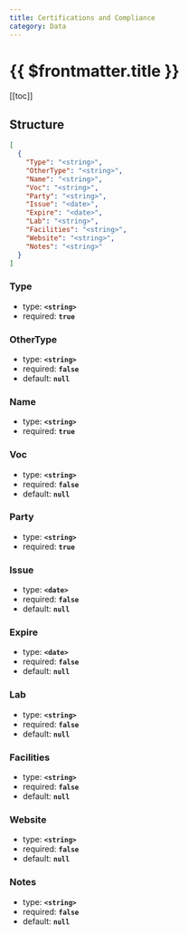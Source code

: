 ```yaml
---
title: Certifications and Compliance
category: Data
---
```


# {{ $frontmatter.title }}

[[toc]]

## Structure

```json
[
  {
    "Type": "<string>",
    "OtherType": "<string>",
    "Name": "<string>",
    "Voc": "<string>",
    "Party": "<string>",
    "Issue": "<date>",
    "Expire": "<date>",
    "Lab": "<string>",
    "Facilities": "<string>",
    "Website": "<string>",
    "Notes": "<string>"
  }
]
```

### Type

- type: **`<string>`**
- required: **`true`**

### OtherType

- type: **`<string>`**
- required: **`false`**
- default: **`null`**

### Name

- type: **`<string>`**
- required: **`true`**

### Voc

- type: **`<string>`**
- required: **`false`**
- default: **`null`**

### Party

- type: **`<string>`**
- required: **`true`**

### Issue

- type: **`<date>`**
- required: **`false`**
- default: **`null`**

### Expire

- type: **`<date>`**
- required: **`false`**
- default: **`null`**

### Lab

- type: **`<string>`**
- required: **`false`**
- default: **`null`**

### Facilities

- type: **`<string>`**
- required: **`false`**
- default: **`null`**

### Website

- type: **`<string>`**
- required: **`false`**
- default: **`null`**

### Notes

- type: **`<string>`**
- required: **`false`**
- default: **`null`**
